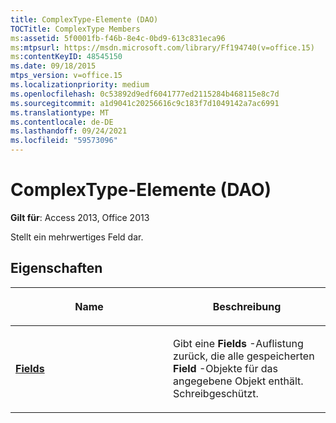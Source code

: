 ```yaml
---
title: ComplexType-Elemente (DAO)
TOCTitle: ComplexType Members
ms:assetid: 5f0001fb-f46b-8e4c-0bd9-613c831eca96
ms:mtpsurl: https://msdn.microsoft.com/library/Ff194740(v=office.15)
ms:contentKeyID: 48545150
ms.date: 09/18/2015
mtps_version: v=office.15
ms.localizationpriority: medium
ms.openlocfilehash: 0c53892d9edf6041777ed2115284b468115e8c7d
ms.sourcegitcommit: a1d9041c20256616c9c183f7d1049142a7ac6991
ms.translationtype: MT
ms.contentlocale: de-DE
ms.lasthandoff: 09/24/2021
ms.locfileid: "59573096"
---
```

# <a name="complextype-members-dao"></a>ComplexType-Elemente (DAO)


**Gilt für**: Access 2013, Office 2013

Stellt ein mehrwertiges Feld dar.

## <a name="properties"></a>Eigenschaften

<table>
<colgroup>
<col style="width: 50%" />
<col style="width: 50%" />
</colgroup>
<thead>
<tr class="header">
<th><p>Name</p></th>
<th><p>Beschreibung</p></th>
</tr>
</thead>
<tbody>
<tr class="odd">
<td><p><strong><a href="complextype-fields-property-dao.md">Fields</a></strong></p></td>
<td><p>Gibt eine <strong>Fields</strong> -Auflistung zurück, die alle gespeicherten <strong>Field</strong> -Objekte für das angegebene Objekt enthält. Schreibgeschützt.</p></td>
</tr>
</tbody>
</table>

